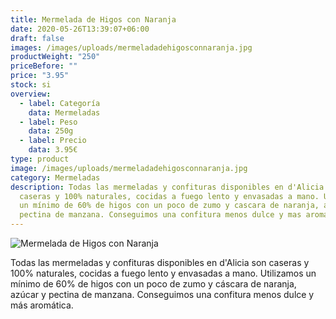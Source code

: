 ```yaml
---
title: Mermelada de Higos con Naranja
date: 2020-05-26T13:39:07+06:00
draft: false
images: /images/uploads/mermeladadehigosconnaranja.jpg
productWeight: "250"
priceBefore: ""
price: "3.95"
stock: si
overview:
  - label: Categoría
    data: Mermeladas
  - label: Peso
    data: 250g
  - label: Precio
    data: 3.95€
type: product
image: /images/uploads/mermeladadehigosconnaranja.jpg
category: Mermeladas
description: Todas las mermeladas y confituras disponibles en d'Alicia son
  caseras y 100% naturales, cocidas a fuego lento y envasadas a mano. Utilizamos
  un mínimo de 60% de higos con un poco de zumo y cascara de naranja, azúcar y
  pectina de manzana. Conseguimos una confitura menos dulce y mas aromática.
---
```

![Mermelada de Higos con Naranja](/images/mermelada-chutney-mango.jpg "Mermelada de Higos con Naranja")

Todas las mermeladas y confituras disponibles en d'Alicia son caseras y 100% naturales, cocidas a fuego lento y envasadas a mano. Utilizamos un mínimo de 60% de higos con un poco de zumo y cáscara de naranja, azúcar y pectina de manzana. Conseguimos una confitura menos dulce y más aromática.
